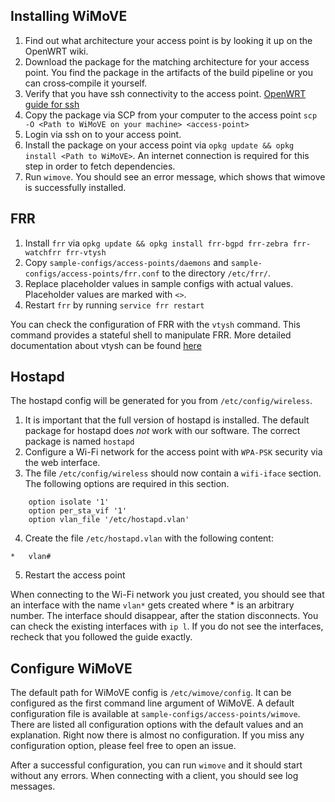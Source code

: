 ## Installing WiMoVE

1. Find out what architecture your access point is by looking it up on the OpenWRT wiki.
1. Download the package for the matching architecture for your access point. You find the package in the artifacts of the build pipeline or you can cross&#8209;compile it yourself.
1. Verify that you have ssh connectivity to the access point. [OpenWRT guide for ssh](https://openwrt.org/docs/guide-quick-start/sshadministration)
1. Copy the package via SCP from your computer to the access point `scp -O <Path to WiMoVE on your machine> <access-point>`
1. Login via ssh on to your access point.
1. Install the package on your access point via `opkg update && opkg install <Path to WiMoVE>`. An internet connection is required for this step in order to fetch dependencies.
1. Run `wimove`. You should see an error message, which shows that wimove is successfully installed.

## FRR

1. Install `frr` via `opkg update && opkg install frr-bgpd frr-zebra frr-watchfrr frr-vtysh`
1. Copy `sample-configs/access-points/daemons` and `sample-configs/access-points/frr.conf` to the directory `/etc/frr/`.
1. Replace placeholder values in sample configs with actual values. Placeholder values are marked with `<>`.
1. Restart `frr` by running `service frr restart`

You can check the configuration of FRR with the `vtysh` command. This command provides a stateful shell to manipulate FRR. More detailed documentation about vtysh can be found [here](https://docs.frrouting.org/en/latest/vtysh.html)

## Hostapd

The hostapd config will be generated for you from `/etc/config/wireless`.

1. It is important that the full version of hostapd is installed. The default package for hostapd does *not* work with our software. The correct package is named `hostapd`
1. Configure a Wi-Fi network for the access point with `WPA-PSK` security via the web interface.
1. The file `/etc/config/wireless` should now contain a `wifi-iface` section. The following options are required in this section. 
```text
    option isolate '1'
    option per_sta_vif '1'
    option vlan_file '/etc/hostapd.vlan'
```
4. Create the file `/etc/hostapd.vlan` with the following content:
```text
*   vlan#
```
5. Restart the access point

When connecting to the Wi-Fi network you just created, you should see that an interface with the name `vlan*` gets created where * is an arbitrary number. The interface should disappear, after the station disconnects. You can check the existing interfaces with `ip l`. If you do not see the interfaces, recheck that you followed the guide exactly.

## Configure WiMoVE

The default path for WiMoVE config is `/etc/wimove/config`. It can be configured as the first command line argument of WiMoVE. A default configuration file is available at `sample-configs/access-points/wimove`. There are listed all configuration options with the default values and an explanation. Right now there is almost no configuration. If you miss any configuration option, please feel free to open an issue.

After a successful configuration, you can run `wimove` and it should start without any errors. When connecting with a client, you should see log messages.